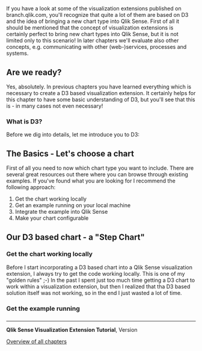 # 



If you have a look at some of the visualization extensions published on branch.qlik.com, you'll recognize that quite a lot of them are based on D3 and the idea of bringing a new chart type into Qlik Sense.
First of all it should be mentioned that the concept of visualization extensions is certainly perfect to bring new chart types into Qlik Sense, but it is not limited only to this scenario!
In later chapters we'll evaluate also other concepts, e.g. communicating with other (web-)services, processes and systems.

## Are we ready?
Yes, absolutely. In previous chapters you have learned everything which is necessary to create a D3 based visualization extension.
It certainly helps for this chapter to have some basic understanding of D3, but you'll see that this is - in many cases not even necessary!

### What is D3?
Before we dig into details, let me introduce you to D3:


## The Basics - Let's choose a chart
First of all you need to now which chart type you want to include. There are several great resources out there where you can browse through existing examples.
If you've found what you are looking for I recommend the following approach:

1) Get the chart working locally
2) Get an example running on your local machine
3) Integrate the example into Qlik Sense
4) Make your chart configurable

## Our D3 based chart - a "Step Chart"

### Get the chart working locally
Before I start incorporating a D3 based chart into a Qlik Sense visualization extension, I always try to get the code working locally. This is one of my "golden rules" ;-) In the past I spent just too much time getting a D3 chart to work within a visualization extension, but then I realized that tha D3 based solution itself was not working, so in the end I just wasted a lot of time.

### Get the example running

### 

---
**Qlik Sense Visualization Extension Tutorial**, Version <br/>


[Overview of all chapters](https://github.com/stefanwalther/qliksense-extension-tutorial/blob/master/tutorial/readme.md)